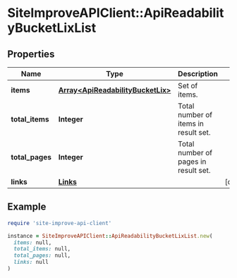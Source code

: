 # SiteImproveAPIClient::ApiReadabilityBucketLixList

## Properties

| Name | Type | Description | Notes |
| ---- | ---- | ----------- | ----- |
| **items** | [**Array&lt;ApiReadabilityBucketLix&gt;**](ApiReadabilityBucketLix.md) | Set of items. |  |
| **total_items** | **Integer** | Total number of items in result set. |  |
| **total_pages** | **Integer** | Total number of pages in result set. |  |
| **links** | [**Links**](Links.md) |  | [optional] |

## Example

```ruby
require 'site-improve-api-client'

instance = SiteImproveAPIClient::ApiReadabilityBucketLixList.new(
  items: null,
  total_items: null,
  total_pages: null,
  links: null
)
```

